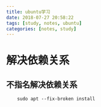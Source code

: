 ```yaml
---
title: ubuntu学习
date: 2018-07-27 20:58:22
tags: [study, notes, ubuntu]
categories: [notes, study]
---
```


# 解决依赖关系

## 不指名解决依赖关系
```shell
    sudo apt --fix-broken install
```

